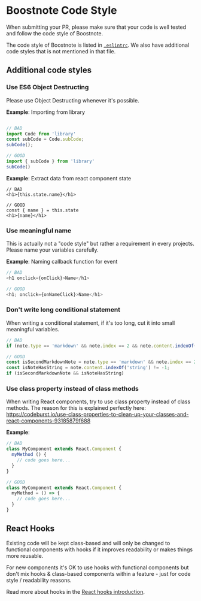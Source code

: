 # Boostnote Code Style
When submitting your PR, please make sure that your code is well tested and follow the code style of Boostnote.

The code style of Boostnote is listed in [`.eslintrc`](.eslintrc). We also have additional code styles that is not mentioned in that file.

## Additional code styles
### Use ES6 Object Destructing

Please use Object Destructing whenever it's possible.

**Example**: Importing from library

```js

// BAD
import Code from 'library'
const subCode = Code.subCode;
subCode();

// GOOD
import { subCode } from 'library'
subCode()
```

**Example**: Extract data from react component state

```
// BAD
<h1>{this.state.name}</h1>

// GOOD
const { name } = this.state
<h1>{name}</h1>
```

### Use meaningful name
This is actually not a "code style" but rather a requirement in every projects. Please name your variables carefully.

**Example**: Naming callback function for event

```js
// BAD
<h1 onclick={onClick}>Name</h1>

// GOOD
<h1; onclick={onNameClick}>Name</h1>
```

### Don't write long conditional statement
When writing a conditional statement, if it's too long, cut it into small meaningful variables.

```js
// BAD
if (note.type == 'markdown' && note.index == 2 && note.content.indexOf('string') != -1)

// GOOD
const isSecondMarkdownNote = note.type == 'markdown' && note.index == 2;
const isNoteHasString = note.content.indexOf('string') != -1;
if (isSecondMarkdownNote && isNoteHasString)
```

### Use class property instead of class methods
When writing React components, try to use class property instead of class methods. The reason for this is explained perfectly here:
https://codeburst.io/use-class-properties-to-clean-up-your-classes-and-react-components-93185879f688

**Example**:

```js
// BAD
class MyComponent extends React.Component {
  myMethod () {
    // code goes here...
  }
}

// GOOD
class MyComponent extends React.Component {
  myMethod = () => {
    // code goes here...
  }
}
```

## React Hooks
Existing code will be kept class-based and will only be changed to functional components with hooks if it improves readability or makes things more reusable.

For new components it's OK to use hooks with functional components but don't mix hooks & class-based components within a feature - just for code style / readability reasons.

Read more about hooks in the [React hooks introduction](https://reactjs.org/docs/hooks-intro.html).

